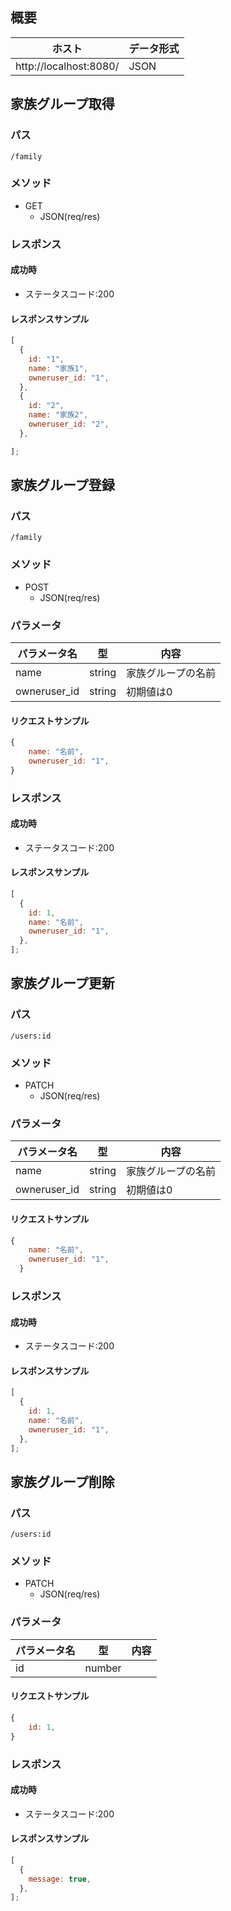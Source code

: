 ## 概要

| ホスト                 | データ形式 |
| ---------------------- | ---------- |
| http://localhost:8080/ | JSON       |

## 家族グループ取得

### パス

`/family`

### メソッド

- GET
  - JSON(req/res)

### レスポンス

#### 成功時

- ステータスコード:200

#### レスポンスサンプル

```javascript
[
  {
    id: "1",
    name: "家族1",
    owneruser_id: "1",
  },
  {
    id: "2",
    name: "家族2",
    owneruser_id: "2",
  },

];
```


## 家族グループ登録

### パス

`/family`

### メソッド

- POST
  - JSON(req/res)

### パラメータ

| パラメータ名 | 型     | 内容            |
| ------------ | ------ | --------------- |
| name         | string | 家族グループの名前 |
| owneruser_id | string | 初期値は0        |


#### リクエストサンプル

```javascript
{
    name: "名前",
    owneruser_id: "1",
}
```

### レスポンス

#### 成功時

- ステータスコード:200

#### レスポンスサンプル

```javascript
[
  {
    id: 1,
    name: "名前",
    owneruser_id: "1",
  },
];
```
## 家族グループ更新

### パス

`/users:id`

### メソッド

- PATCH
  - JSON(req/res)

### パラメータ

| パラメータ名 | 型     | 内容            |
| ------------ | ------ | --------------- |
| name         | string | 家族グループの名前 |
| owneruser_id | string | 初期値は0        |

#### リクエストサンプル

```javascript
{
    name: "名前",
    owneruser_id: "1",
  }
```

### レスポンス

#### 成功時

- ステータスコード:200

#### レスポンスサンプル

```javascript
[
  {
    id: 1,
    name: "名前",
    owneruser_id: "1",
  },
];
```

## 家族グループ削除

### パス

`/users:id`

### メソッド

- PATCH
  - JSON(req/res)

### パラメータ

| パラメータ名 | 型     | 内容 |
| ------------ | ------ | ---- |
| id           | number |      |

#### リクエストサンプル

```javascript
{
    id: 1,
}
```

### レスポンス

#### 成功時

- ステータスコード:200

#### レスポンスサンプル

```javascript
[
  {
    message: true,
  },
];
```
